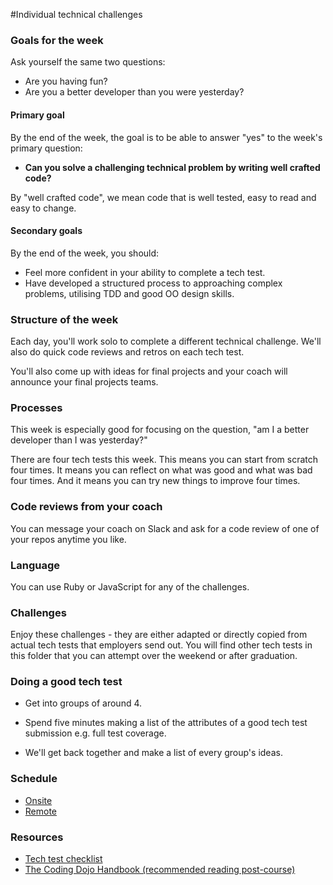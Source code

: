 #Individual technical challenges

### Goals for the week

Ask yourself the same two questions:

* Are you having fun?
* Are you a better developer than you were yesterday?

#### Primary goal

By the end of the week, the goal is to be able to answer "yes" to the week's primary question:

* **Can you solve a challenging technical problem by writing well crafted code?**

By "well crafted code", we mean code that is well tested, easy to read and easy to change.

#### Secondary goals

By the end of the week, you should:

* Feel more confident in your ability to complete a tech test.
* Have developed a structured process to approaching complex problems, utilising TDD and good OO design skills.

### Structure of the week

Each day, you'll work solo to complete a different technical challenge.  We'll also do quick code reviews and retros on each tech test.

You'll also come up with ideas for final projects and your coach will announce your final projects teams.

### Processes

This week is especially good for focusing on the question, "am I a better developer than I was yesterday?"

There are four tech tests this week.  This means you can start from scratch four times.  It means you can reflect on what was good and what was bad four times.  And it means you can try new things to improve four times.

### Code reviews from your coach

You can message your coach on Slack and ask for a code review of one of your repos anytime you like.

### Language

You can use Ruby or JavaScript for any of the challenges.

### Challenges

Enjoy these challenges - they are either adapted or directly copied from actual tech tests that employers send out. You will find other tech tests in this folder that you can attempt over the weekend or after graduation.

### Doing a good tech test

* Get into groups of around 4.

* Spend five minutes making a list of the attributes of a good tech test submission e.g. full test coverage.

* We'll get back together and make a list of every group's ideas.

### Schedule

* [Onsite](../sequence/onsite/week10.md)
* [Remote](../sequence/remote/week10.md)

### Resources

* [Tech test checklist](https://github.com/makersacademy/jobhunters/blob/master/tech_tests_how_to_succeed.md)
* [The Coding Dojo Handbook (recommended reading post-course)](https://leanpub.com/codingdojohandbook)

